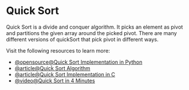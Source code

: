 # Quick Sort

Quick Sort is a divide and conquer algorithm. It picks an element as pivot and partitions the given array around the picked pivot. There are many different versions of quickSort that pick pivot in different ways.

Visit the following resources to learn more:

- [@opensource@Quick Sort Implementation in Python](https://github.com/jwasham/practice-python/blob/master/quick_sort/quick_sort.py)
- [@article@Quick Sort Algorithm](https://www.programiz.com/dsa/quick-sort)
- [@article@Quick Sort Implementation in C](http://www.cs.yale.edu/homes/aspnes/classes/223/examples/randomization/quick.c)
- [@video@Quick Sort in 4 Minutes](https://www.youtube.com/watch?v=Hoixgm4-P4M&feature=youtu.be)
